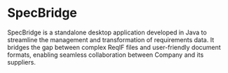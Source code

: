 # SpecBridge
SpecBridge is a standalone desktop application developed in Java to streamline the management and transformation of requirements data. It bridges the gap between complex ReqIF files and user-friendly document formats, enabling seamless collaboration between Company and its suppliers.
